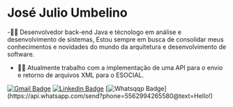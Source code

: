 

  # José Julio Umbelino
  
-🧔‍♂️ Desenvolvedor back-end Java e técnologo em análise e desenvolvimento de sistemas, Estou sempre em busca de consolidar meus conhecimentos e novidades do mundo da arquitetura e desenvolvimento de software.

- 🤵‍♂️ Atualmente trabalho com a implementação de uma API para o envio e retorno de arquivos XML para o ESOCIAL.

[![Gmail Badge](https://img.shields.io/badge/-Gmail-c14438?style=flat-square&logo=Gmail&logoColor=white&link=mailto:josejulioumbelino.dev@gmail.com)](mailto:josejulioumbelino.dev@gmail.com)
[![Linkedin Badge](https://img.shields.io/badge/-LinkedIn-blue?style=flat-square&logo=Linkedin&logoColor=white&link=https://www.linkedin.com/in/jos%C3%A9-julio-umbelino-57264b209/)](https://www.linkedin.com/in/jos%C3%A9-julio-umbelino-57264b209/)
[![Whatsqqp Badge](https://img.shields.io/badge/-Whatsapp-4CA143?style=flat-square&labelColor=4C143&logo=whatsapp@logoColor=white&link=https://api.whatsapp.com/send?phone=5562994265580text=Hello!)](https://api.whatsapp.com/send?phone=5562994265580@text=Hello!)
